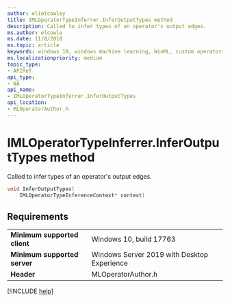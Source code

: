 ```yaml
---
author: eliotcowley
title: IMLOperatorTypeInferrer.InferOutputTypes method
description: Called to infer types of an operator's output edges.
ms.author: elcowle
ms.date: 11/8/2018
ms.topic: article
keywords: windows 10, windows machine learning, WinML, custom operators, InferOutputTypes
ms.localizationpriority: medium
topic_type:
- APIRef
api_type:
- NA
api_name:
- IMLOperatorTypeInferrer.InferOutputTypes
api_location:
- MLOperatorAuthor.h
---
```


# IMLOperatorTypeInferrer.InferOutputTypes method

Called to infer types of an operator's output edges.

```cpp
void InferOutputTypes(
    IMLOperatorTypeInferenceContext* context)
```

## Requirements

| | |
|-|-|
| **Minimum supported client** | Windows 10, build 17763 |
| **Minimum supported server** | Windows Server 2019 with Desktop Experience |
| **Header** | MLOperatorAuthor.h |

[!INCLUDE [help](../includes/get-help.md)]
